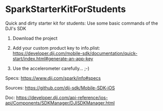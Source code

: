 # SparkStarterKitForStudents
Quick and dirty starter kit for students: Use some basic commands of the DJI's SDK

1) Download the project
2) Add your custom product key to info.plist: https://developer.dji.com/mobile-sdk/documentation/quick-start/index.html#generate-an-app-key


3) Use the accelerometer carefully... ;-)


Specs:
https://www.dji.com/spark/info#specs

Sources:
https://github.com/dji-sdk/Mobile-SDK-iOS

Doc:
https://developer.dji.com/api-reference/ios-api/Components/SDKManager/DJISDKManager.html
